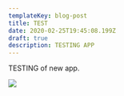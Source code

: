 ```yaml
---
templateKey: blog-post
title: TEST
date: 2020-02-25T19:45:08.199Z
draft: true
description: TESTING APP
---
```

TESTING of new app. 

![](/img/logo.png)
